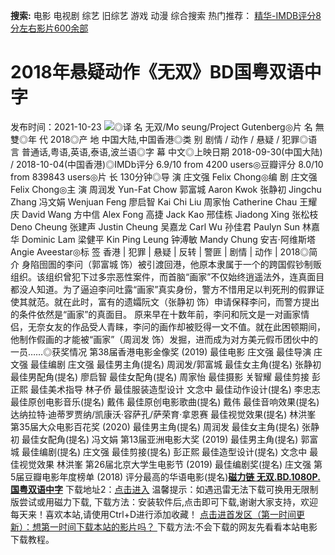**搜索:** 电影 电视剧 综艺 旧综艺 游戏 动漫 综合搜索 热门推荐： [精华-IMDB评分8分左右影片600余部](https://www.dytt8.com/html/gndy/jddy/20160320/50510.html)
# 2018年悬疑动作《无双》BD国粤双语中字
发布时间：2021-10-23 
![](https://img9.doubanio.com/view/photo/l_ratio_poster/public/p2535260806.jpg)◎译 名 无双/Mo seung/Project Gutenberg◎片 名 無雙◎年 代 2018◎产 地 中国大陆,中国香港◎类 别 剧情 / 动作 / 悬疑 / 犯罪◎语 言 普通话,粤语,英语,泰语,波兰语◎字 幕 中文◎上映日期 2018-09-30(中国大陆) / 2018-10-04(中国香港)◎IMDb评分 6.9/10 from 4200 users◎豆瓣评分 8.0/10 from 839843 users◎片 长 130分钟◎导 演 庄文强 Felix Chong◎编 剧 庄文强 Felix Chong◎主 演 周润发 Yun-Fat Chow 郭富城 Aaron Kwok 张静初 Jingchu Zhang 冯文娟 Wenjuan Feng 廖启智 Kai Chi Liu 周家怡 Catherine Chau 王耀庆 David Wang 方中信 Alex Fong 高捷 Jack Kao 邢佳栋 Jiadong Xing 张松枝 Deno Cheung 张建声 Justin Cheung 吴嘉龙 Carl Wu 孙佳君 Paulyn Sun 林嘉华 Dominic Lam 梁健平 Kin Ping Leung 钟溥敏 Mandy Chung 安吉·阿维斯塔 Angie Aveestar◎标 签 香港 | 犯罪 | 悬疑 | 反转 | 警匪 | 剧情 | 动作 | 2018◎简 介 身陷囹圄的李问（郭富城 饰）被引渡回港，他原本隶属于一个的跨国假钞制贩组织。该组织曾犯下过多宗恶性案件，而首脑“画家”不仅始终逍遥法外，连真面目都没人知道。为了逼迫李问吐露“画家”真实身份，警方不惜用足以判死刑的假罪证使其就范。就在此时，富有的遗孀阮文（张静初 饰）申请保释李问，而警方提出的条件依然是“画家”的真面目。 原来早在十数年前，李问和阮文是一对画家情侣，无奈女友的作品受人青睐，李问的画作却被贬得一文不值。就在此困顿期间，他制作假画的才能被“画家”（周润发 饰）发掘，进而成为对方美元假币团伙中的一员……◎获奖情况 第38届香港电影金像奖 (2019) 最佳电影 庄文强 最佳导演 庄文强 最佳编剧 庄文强 最佳男主角(提名) 周润发/郭富城 最佳女主角(提名) 张静初 最佳男配角(提名) 廖启智 最佳女配角(提名) 周家怡 最佳摄影 关智耀 最佳剪接 彭正熙 最佳美术指导 林子侨 最佳服装造型设计 文念中 最佳动作设计(提名) 李忠志 最佳原创电影音乐(提名) 戴伟 最佳原创电影歌曲(提名) 戴伟 最佳音响效果(提名) 达纳拉特·迪蒂罗贾纳/凯康沃·容萨孔/萨荣育·拿恩赛 最佳视觉效果(提名) 林洪峯 第35届大众电影百花奖 (2020) 最佳男主角(提名) 周润发 最佳女主角(提名) 张静初 最佳女配角(提名) 冯文娟 第13届亚洲电影大奖 (2019) 最佳男主角(提名) 郭富城 最佳编剧(提名) 庄文强 最佳剪接(提名) 彭正熙 最佳造型设计(提名) 文念中 最佳视觉效果 林洪峯 第26届北京大学生电影节 (2019) 最佳编剧奖(提名) 庄文强 第5届豆瓣电影年度榜单 (2018) 评分最高的华语电影(提名)[**磁力链 无双.BD.1080P.国粤双语中字**](magnet:?xt=urn:btih:9d5b515a3b8cd104b0a86f9ca5c32b13a0ec9353&dn=%e9%98%b3%e5%85%89%e7%94%b5%e5%bd%b1www.ygdy8.com.%e6%97%a0%e5%8f%8c.BD.1080P.%e5%9b%bd%e7%b2%a4%e5%8f%8c%e8%af%ad%e4%b8%ad%e5%ad%97.mkv&tr=udp%3a%2f%2ftracker.opentrackr.org%3a1337%2fannounce&tr=udp%3a%2f%2fexodus.desync.com%3a6969%2fannounce) 下载地址2：[点击进入](https://www.ygdy8.net/ "迅雷电影") 温馨提示：如遇迅雷无法下载可换用无限制版尝试或用磁力下载,  下载方法：安装软件后,点击即可下载,谢谢大家支持，欢迎每天来！喜欢本站,请使用Ctrl+D进行添加收藏！ [点击进首发区（第一时间更新）：想第一时间下载本站的影片吗？ ](https://www.ygdy8.net/)下载方法:不会下载的网友先看看本站电影下载教程。